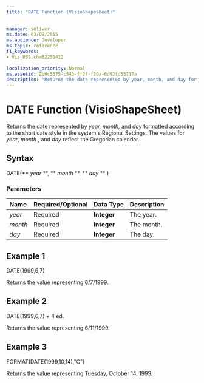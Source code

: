 ```yaml
---
title: "DATE Function (VisioShapeSheet)"
 
 
manager: soliver
ms.date: 03/09/2015
ms.audience: Developer
ms.topic: reference
f1_keywords:
- Vis_DSS.chm82251412
 
localization_priority: Normal
ms.assetid: 2b6c5375-c543-ff2f-f20a-6d92fd65717a
description: "Returns the date represented by year, month, and day formatted according to the short date style in the system's Regional Settings. The values for year , month , and day reflect the Gregorian calendar."
---
```


# DATE Function (VisioShapeSheet)

Returns the date represented by  *year, month,*  and  *day*  formatted according to the short date style in the system's Regional Settings. The values for  *year*, *month*  , and  *day*  reflect the Gregorian calendar. 
  
## Syntax

DATE(** *year* **, ** *month* **, ** *day* ** ) 
  
### Parameters

|**Name**|**Required/Optional**|**Data Type**|**Description**|
|:-----|:-----|:-----|:-----|
| _year_ <br/> |Required  <br/> |**Integer** <br/> |The year.  <br/> |
| _month_ <br/> |Required  <br/> |**Integer** <br/> |The month.  <br/> |
| _day_ <br/> |Required  <br/> |**Integer** <br/> |The day.  <br/> |
   
## Example 1

DATE(1999,6,7)
  
Returns the value representing 6/7/1999.
  
## Example 2

DATE(1999,6,7) + 4 ed.
  
Returns the value representing 6/11/1999.
  
## Example 3

FORMAT(DATE(1999,10,14),"C")
  
Returns the value representing Tuesday, October 14, 1999.
  

